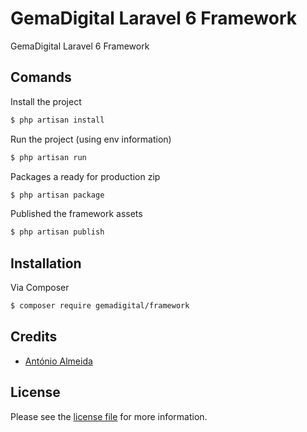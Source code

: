 # GemaDigital Laravel 6 Framework

GemaDigital Laravel 6 Framework

## Comands

Install the project
``` bash
$ php artisan install
```

Run the project (using env information)
``` bash
$ php artisan run
```

Packages a ready for production zip
``` bash
$ php artisan package
```

Published the framework assets
``` bash
$ php artisan publish
```

## Installation

Via Composer

``` bash
$ composer require gemadigital/framework
```

## Credits

- [António Almeida][link-author]

## License

Please see the [license file](license.md) for more information.

[link-author]: https://github.com/promatik
